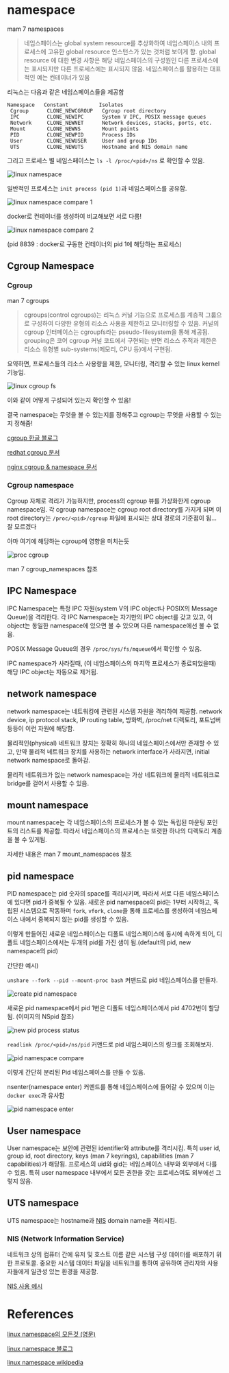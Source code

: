 # namespace

mam 7 namespaces

>네임스페이스는 global system resource를 추상화하여 네임스페이스 내의 프로세스에 고유한 global resource 인스턴스가 있는 것처럼 보이게 함. global resource 에 대한 변경 사항은 해당 네임스페이스의 구성원인 다른 프로세스에는 표시되지만 다른 프로세스에는 표시되지 않음. 네임스페이스를 활용하는 대표적인 예는 컨테이너가 있음

리눅스는 다음과 같은 네임스페이스들을 제공함

```
Namespace   Constant          Isolates
 Cgroup      CLONE_NEWCGROUP   Cgroup root directory
 IPC         CLONE_NEWIPC      System V IPC, POSIX message queues
 Network     CLONE_NEWNET      Network devices, stacks, ports, etc.
 Mount       CLONE_NEWNS       Mount points
 PID         CLONE_NEWPID      Process IDs
 User        CLONE_NEWUSER     User and group IDs
 UTS         CLONE_NEWUTS      Hostname and NIS domain name
```

그리고 프로세스 별 네임스페이스는 `ls -l /proc/<pid>/ns` 로 확인할 수 있음.

![linux namespace](/image/linux-namespace-example.png)

일반적인 프로세스는 `init process (pid 1)`과 네임스페이스를 공유함.

![linux namespace compare 1](/image/linux-namespace-comp1.png)

docker로 컨테이너를 생성하여 비교해보면 서로 다름!

![linux namespace compare 2](/image/linux-namespace-comp2.png)

(pid 8839 : docker로 구동한 컨테이너의 pid 1에 해당하는 프로세스)

## Cgroup Namespace

### Cgroup

man 7 cgroups

>cgroups(control cgroups)는 리눅스 커널 기능으로 프로세스를 계층적 그룹으로 구성하여 다양한 유형의 리소스 사용을 제한하고 모니터링할 수 있음. 커널의 cgroup 인터페이스는 cgroupfs라는 pseudo-filesystem을 통해 제공됨. grouping은 코어 cgroup 커널 코드에서 구현되는 반면 리소스 추적과 제한은 리소스 유형별 sub-systems(메모리, CPU 등)에서 구현됨.

요약하면, 프로세스들의 리소스 사용량을 제한, 모니터링, 격리할 수 있는 linux kernel 기능임.

![linux cgroup fs](/image/linux-cgroup-fs.png)

이와 같이 어떻게 구성되어 있는지 확인할 수 있음!

결국 namespace는 무엇을 볼 수 있는지를 정해주고 cgroup는 무엇을 사용할 수 있는지 정해줌!

[cgroup 한글 블로그](https://sonseungha.tistory.com/535)

[redhat cgroup 문서](https://access.redhat.com/documentation/ko-kr/red_hat_enterprise_linux/6/html/resource_management_guide/ch01)

[nginx cgroup & namespace 문서](https://www.nginxplus.co.kr/doc/guide/what-are-namespaces-cgroups-how-do-they-work/)

### Cgroup namespace

Cgroup 자체로 격리가 가능하지만, process의 cgroup 뷰를 가상화한게 cgroup namespace임. 각 cgroup namespace는 cgroup root directory를 가지게 되며 이 root directory는 `/proc/<pid>/cgroup` 파일에 표시되는 상대 경로의 기준점이 됨... 잘 모르겠다

아마 여기에 해당하는 cgroup에 영향을 미치는듯

![proc cgroup](/image/linux-proc-cgroup.png)

man 7 cgroup_namespaces 참조

## IPC Namespace

IPC Namespace는 특정 IPC 자원(system V의 IPC object나 POSIX의 Message Queue)을 격리한다. 각 IPC Namespace는 자기만의 IPC object를 갖고 있고, 이 object는 동일한 namespace에 있으면 볼 수 있으며 다른 namespace에선 볼 수 없음.

POSIX Message Queue의 경우 `/proc/sys/fs/mqueue`에서 확인할 수 있음.

IPC namespace가 사라질때, (이 네임스페이스의 마지막 프로세스가 종료되었을때) 해당 IPC object는 자동으로 제거됨.

## network namespace

network namespace는 네트워킹에 관련된 시스템 자원을 격리하여 제공함. network device, ip protocol stack, IP routing table, 방화벽, /proc/net 디렉토리, 포트넘버 등등이 이런 자원에 해당함.

물리적인(physical) 네트워크 장치는 정확히 하나의 네임스페이스에서만 존재할 수 있고, 만약 물리적 네트워크 장치를 사용하는 network interface가 사라지면, initial network namespace로 돌아감.

물리적 네트워크가 없는 network namespace는 가상 네트워크에 물리적 네트워크로 bridge를 걸어서 사용할 수 있음.

## mount namespace

mount namespace는 각 네임스페이스의 프로세스가 볼 수 있는 독립된 마운팅 포인트의 리스트를 제공함. 따라서 네임스페이스의 프로세스는 또렷한 하나의 디렉토리 계층을 볼 수 있게됨.

자세한 내용은 man 7 mount_namespaces 참조

## pid namespace

PID namespace는 pid 숫자의 space를 격리시키며, 따라서 서로 다른 네임스페이스에 있다면 pid가 중복될 수 있음. 새로운 pid namespace의 pid는 1부터 시작하고, 독립된 시스템으로 작동하며 `fork`, `vfork`, `clone`을 통해 프로세스를 생성하여 네임스페이스 내에서 중복되지 않는 pid를 생성할 수 있음.

이렇게 만들어진 새로운 네임스페이스는 디폴트 네임스페이스에 동시에 속하게 되어, 디폴트 네임스페이스에서는 두개의 pid를 가진 샘이 됨.(default의 pid, new namespace의 pid)

간단한 예시)

`unshare --fork --pid --mount-proc bash` 커맨드로 pid 네임스페이스를 만들자.

![create pid namespace](/image/linux-pid-namespace-create.png)

새로운 pid namespace에서 pid 1번은 디폴트 네임스페이스에서 pid 4702번이 할당됨. (이미지의 NSpid 참조)

![new pid process status](/image/linux-pid-namespace-status.png)

`readlink /proc/<pid>/ns/pid` 커맨드로 pid 네임스페이스의 링크를 조회해보자.

![pid namespace compare](/image/linux-pid-namespace-compare.png)

이렇게 간단히 분리된 Pid 네임스페이스를 만들 수 있음.

nsenter(namespace enter) 커멘드를 통해 네임스페이스에 들어갈 수 있으며 이는 `docker exec`과 유사함

![pid namespace enter](/image/linux-pid-nsenter.png)

## User namespace

User namespace는 보안에 관련된 identifier와 attribute를 격리시킴. 특히 user id, group id, root directory, keys (man 7 keyrings), capabilities (man 7 capabilities)가 해당됨. 프로세스의 uid와 gid는 네임스페이스 내부와 외부에서 다를 수 있음. 특히 user namespace 내부에서 모든 권한을 갖는 프로세스여도 외부에선 그렇지 않음.

## UTS namespace

UTS namespace는 hostname과 [NIS](/linux/namespace.md#nis-network-information-service) domain name을 격리시킴. 

### NIS (Network Information Service)

네트워크 상의 컴퓨터 간에 유저 및 호스트 이름 같은 시스템 구성 데이터를 배포하기 위한 프로토콜. 중요한 시스템 데이터 파일을 네트워크를 통하여 공유하여 관리자와 사용자들에게 일관성 있는 환경을 제공함.

[NIS 사용 예시](http://www.linuxlab.co.kr/docs/98-03-4.htm)


# References

[linux namespace의 모든것 (영문)](https://windsock.io/using-linux-namespaces-to-isolate-processes/)

[linux namespace 블로그](https://www.44bits.io/ko/keyword/linux-namespace)

[linux namespace wikipedia](https://en.wikipedia.org/wiki/Linux_namespaces)